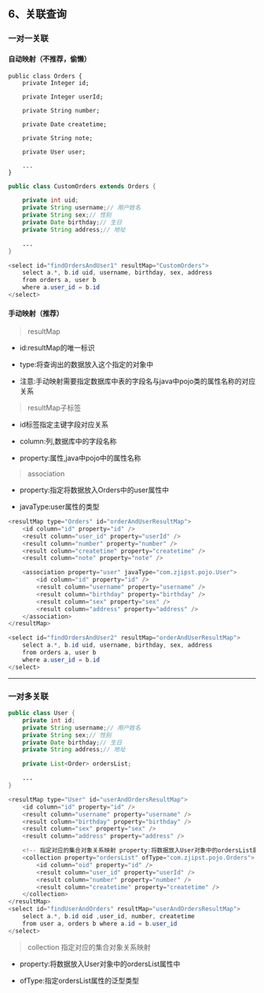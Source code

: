 ## 6、关联查询

### 一对一关联

#### 自动映射（不推荐，偷懒）

```
public class Orders {
    private Integer id;

    private Integer userId;

    private String number;

    private Date createtime;

    private String note;

    private User user;

    ...
}
```

```java
public class CustomOrders extends Orders {

    private int uid;
    private String username;// 用户姓名
    private String sex;// 性别
    private Date birthday;// 生日
    private String address;// 地址

    ...
}
```

```java
<select id="findOrdersAndUser1" resultMap="CustomOrders">
    select a.*, b.id uid, username, birthday, sex, address
    from orders a, user b
    where a.user_id = b.id
</select>
```

#### 手动映射（推荐）

> resultMap

* id:resultMap的唯一标识

* type:将查询出的数据放入这个指定的对象中

* 注意:手动映射需要指定数据库中表的字段名与java中pojo类的属性名称的对应关系

> resultMap子标签

* id标签指定主键字段对应关系

* column:列,数据库中的字段名称

* property:属性,java中pojo中的属性名称

> association

* property:指定将数据放入Orders中的user属性中

* javaType:user属性的类型

```java
<resultMap type="Orders" id="orderAndUserResultMap">
    <id column="id" property="id" />
    <result column="user_id" property="userId" />
    <result column="number" property="number" />
    <result column="createtime" property="createtime" />
    <result column="note" property="note" />

    <association property="user" javaType="com.zjipst.pojo.User">
        <id column="id" property="id" />
        <result column="username" property="username" />
        <result column="birthday" property="birthday" />
        <result column="sex" property="sex" />
        <result column="address" property="address" />
    </association>
</resultMap>

<select id="findOrdersAndUser2" resultMap="orderAndUserResultMap">
    select a.*, b.id uid, username, birthday, sex, address
    from orders a, user b
    where a.user_id = b.id
</select>
```

---

### 一对多关联

```java
public class User {
    private int id;
    private String username;// 用户姓名
    private String sex;// 性别
    private Date birthday;// 生日
    private String address;// 地址

    private List<Order> ordersList;

    ...
}
```

```java
<resultMap type="User" id="userAndOrdersResultMap">
    <id column="id" property="id" />
    <result column="username" property="username" />
    <result column="birthday" property="birthday" />
    <result column="sex" property="sex" />
    <result column="address" property="address" />

    <!-- 指定对应的集合对象关系映射 property:将数据放入User对象中的ordersList属性中 ofType:指定ordersList属性的泛型类型 -->
    <collection property="ordersList" ofType="com.zjipst.pojo.Orders">
        <id column="oid" property="id" />
        <result column="user_id" property="userId" />
        <result column="number" property="number" />
        <result column="createtime" property="createtime" />
    </collection>
</resultMap>
<select id="findUserAndOrders" resultMap="userAndOrdersResultMap">
    select a.*, b.id oid ,user_id, number, createtime
    from user a, orders b where a.id = b.user_id
</select>
```

> collection 指定对应的集合对象关系映射

* property:将数据放入User对象中的ordersList属性中

* ofType:指定ordersList属性的泛型类型



